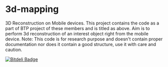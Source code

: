 3d-mapping
==========
3D Reconstruction on Mobile devices.
This project contains the code as a part of BTP project of these members and is titled as above.
Aim is to perform 3d reconstruction of an interest object right from the mobile device.
Note: This code is for research purpose and doesn't contain proper documentation nor does it contain a good structure, use it with care and caution.

[![Bitdeli Badge](https://d2weczhvl823v0.cloudfront.net/vihari/3d-mapping/trend.png)](https://bitdeli.com/free "Bitdeli Badge")